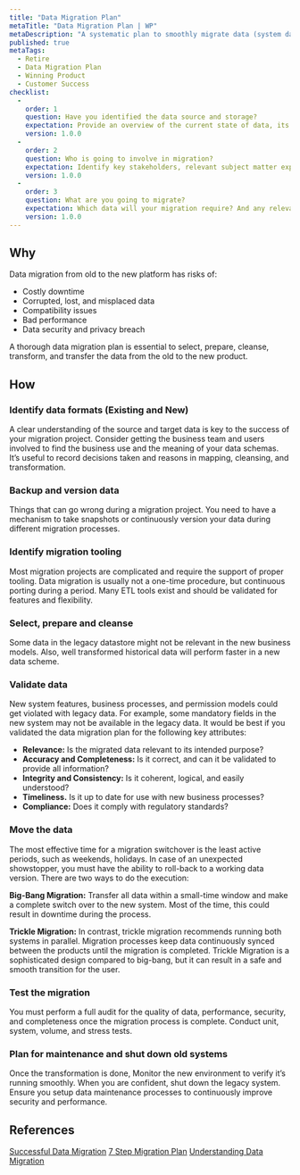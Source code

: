 ```yaml
---
title: "Data Migration Plan"
metaTitle: "Data Migration Plan | WP"
metaDescription: "A systematic plan to smoothly migrate data (system data, users, user data, etc.) from the old platform to a new platform with feature compatibility. Have a migration strategy."
published: true
metaTags:
  - Retire
  - Data Migration Plan
  - Winning Product
  - Customer Success
checklist: 
  -
    order: 1
    question: Have you identified the data source and storage? 
    expectation: Provide an overview of the current state of data, its storage, and potential restrictions.
    version: 1.0.0
  -
    order: 2
    question: Who is going to involve in migration?
    expectation: Identify key stakeholders, relevant subject matter experts and everyone that has a voice in this project.
    version: 1.0.0
  -
    order: 3
    question: What are you going to migrate?
    expectation: Which data will your migration require? And any relevant reports for the legacy data, including the frequency of use and whether or not you analyze trends in historical data.
    version: 1.0.0
---
```


## Why

Data migration from old to the new platform has risks of:

- Costly downtime
- Corrupted, lost, and misplaced data
- Compatibility issues
- Bad performance
- Data security and privacy breach

A thorough data migration plan is essential to select, prepare, cleanse, transform, and transfer the data from the old to the new product.

## How

### Identify data formats (Existing and New)

A clear understanding of the source and target data is key to the success of your migration project. Consider getting the business team and users involved to find the business use and the meaning of your data schemas. It’s useful to record decisions taken and reasons in mapping, cleansing, and transformation.

### Backup and version data

Things that can go wrong during a migration project. You need to have a mechanism to take snapshots or continuously version your data during different migration processes.

### Identify migration tooling

Most migration projects are complicated and require the support of proper tooling. Data migration is usually not a one-time procedure, but continuous porting during a period. Many ETL tools exist and should be validated for features and flexibility.

### Select, prepare and cleanse

Some data in the legacy datastore might not be relevant in the new business models. Also, well transformed historical data will perform faster in a new data scheme.

### Validate data

New system features, business processes, and permission models could get violated with legacy data. For example, some mandatory fields in the new system may not be available in the legacy data. It would be best if you validated the data migration plan for the following key attributes:

- **Relevance:** Is the migrated data relevant to its intended purpose?
- **Accuracy and Completeness:** Is it correct, and can it be validated to provide all information?
- **Integrity and Consistency:** Is it coherent, logical, and easily understood?
- **Timeliness.** Is it up to date for use with new business processes?
- **Compliance:** Does it comply with regulatory standards?

### Move the data
The most effective time for a migration switchover is the least active periods, such as weekends, holidays. In case of an unexpected showstopper, you must have the ability to roll-back to a working data version. There are two ways to do the execution:

**Big-Bang Migration:** Transfer all data within a small-time window and make a complete switch over to the new system. Most of the time, this could result in downtime during the process.

**Trickle Migration:** In contrast, trickle migration recommends running both systems in parallel. Migration processes keep data continuously synced between the products until the migration is completed. Trickle Migration is a sophisticated design compared to big-bang, but it can result in a safe and smooth transition for the user.

### Test the migration
You must perform a full audit for the quality of data, performance, security, and completeness once the migration process is complete. Conduct unit, system, volume, and stress tests.

### Plan for maintenance and shut down old systems
Once the transformation is done, Monitor the new environment to verify it’s running smoothly. When you are confident, shut down the legacy system. Ensure you setup data maintenance processes to continuously improve security and performance.

## References

[Successful Data Migration](https://www.oracle.com/technetwork/middleware/oedq/successful-data-migration-wp-1555708.pdf)
[7 Step Migration Plan](https://nordic-backup.com/blog/7-steps-data-migration-plan/)
[Understanding Data Migration](https://www.talend.com/resources/understanding-data-migration-strategies-best-practices/)
